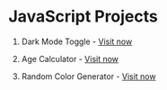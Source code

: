 # JavaScript Projects

1. Dark Mode Toggle -  [Visit now](https://anupamyadav01.github.io/module-4-JS/Project2%20Dark%20Mode/index.html)

2. Age Calculator - [Visit now](https://anupamyadav01.github.io/module-4-JS/Project1%20Age%20Calculator/index.html)

3. Random Color Generator - [Visit now](https://anupamyadav01.github.io/module-4-JS/Project3%20Random%20Color%20Generator/index.html)

